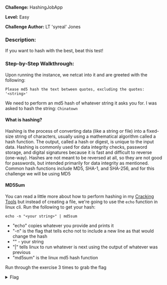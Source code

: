 **Challenge:** HashingJobApp

**Level:** Easy

**Challenge Author:** LT 'syreal' Jones

### Description: 
If you want to hash with the best, beat this test!

### Step-by-Step Walkthrough:
Upon running the instance, we netcat into it and are greeted with the following:

`Please md5 hash the text between quotes, excluding the quotes: '<string>'`

We need to perform an md5 hash of whatever string it asks you for. I was asked to hash the string: `Chinatown`

#### What is hashing?
Hashing is the process of converting data (like a string or file) into a fixed-size string of characters, usually using a mathematical algorithm called a hash function. The output, called a hash or digest, is unique to the input data. Hashing is commonly used for data integrity checks, password storage, and digital signatures because it is fast and difficult to reverse (one-way). Hashes are not meant to be reversed at all, so they are not good for passwords, but intended primarily for data integrity as mentioned. Common hash functions include MD5, SHA-1, and SHA-256, and for this challenge we will be using MD5

#### MD5Sum
You can read a little more about how to perform hashing in my [Cracking Tools](/home/sitzeti/Documents/CyberSecurityPractice/CrackingTools/Hashes/README.md) but instead of creating a file, we're going to use the `echo` function in linux cli. Run the following to get your hash:

`echo -n "<your string>" | md5sum`

* "echo" copies whatever you provide and prints it
* "-n" is the flag that tells echo not to include a new line as that would change the hash
* "<string>" - your string
* "|" tells linux to run whatever is next using the output of whatever was previous
* "md5sum" is the linux md5 hash function

Run through the exercise 3 times to grab the flag

<details><summary>Flag</summary>
    <pre>
    picoCTF{4ppl1c4710n_r3c31v3d_bf2ceb02}
    </pre>
   </details>